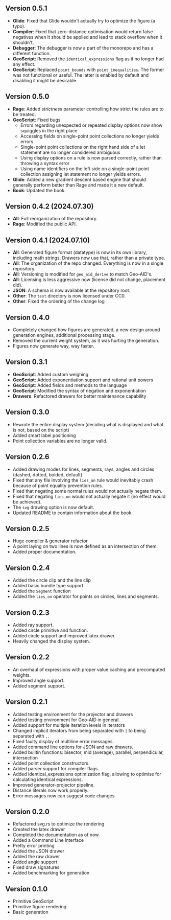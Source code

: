 ## Version 0.5.1

- **Glide**: Fixed that Glide wouldn't actually try to optimize the figure (a typo).
- **Compiler**: Fixed that zero-distance optimisation would return false negatives when
  it should be applied and lead to stack overflow when it shouldn't.
- **Debugger**: The debugger is now a part of the monorepo and has a different function.
- **GeoScript**: Removed the `identical_expressions` flag as it no longer had any effect.
- **GeoScript**: Replaced `point_bounds` with `point_inequalities`. The former was not functional
  or useful. The latter is enabled by default and disabling it might be desirable.

## Version 0.5.0

- **Rage**: Added *strictness* parameter controlling how strict the rules are to be treated.
- **GeoScript**: Fixed bugs
    - Errors regarding unexpected or repeated display options now show squiggles in the right place
    - Accessing fields on single-point point collections no longer yields errors
    - Single-point point collections on the right hand side of a let statement are no longer considered ambiguous
    - Using display options on a rule is now parsed correctly, rather than throwing a syntax error
    - Using name identifiers on the left side on a single-point point collection assigning let statement no longer
      yields errors.
- **Glide**: Added a new gradient descent based engine that should generally perform better than Rage and made it a new
  default.
- **Book**: Updated the book.

## Version 0.4.2 (2024.07.30)

- **All**: Full reorganization of the repository.
- **Rage**: Modified the public API.

## Version 0.4.1 (2024.07.10)

- **All**: Generated figure format (datatype) is now in its own library, including math strings. Drawers now use that,
  rather than a private type.
- **All**: The organization of the repo changed. Everything is now in a single repository.
- **All**: Versioning is modified for `geo_aid_derive` to match Geo-AID's.
- **All**: Licensing is less aggressive now (license did not change, placement did).
- **JSON**: A schema is now available at the repository root.
- **Other**: The `test` directory is now licensed under CC0.
- **Other**: Fixed the ordering of the change log

## Version 0.4.0

- Completely changed how figures are generated, a new design around generation engines, additional processing stage.
- Removed the current weight system, as it was hurting the generation.
- Figures now generate way, way faster.

## Version 0.3.1

- **GeoScript**: Added custom weighing
- **GeoScript**: Added exponentiation support and rational unit powers
- **GeoScript**: Added fields and methods to the language
- **GeoScript**: Modified the syntax of negation and exponentiation
- **Drawers**: Refactored drawers for better maintenance capability

## Version 0.3.0

- Rewrote the entire display system (deciding what is displayed and what is not, based on the script)
- Added smart label positioning
- Point collection variables are no longer valid.

## Version 0.2.6

- Added drawing modes for lines, segments, rays, angles and circles (dashed, dotted, bolded, default)
- Fixed that any file involving the `lies_on` rule would inevitably crash because of point equality prevention rules.
- Fixed that negating some normal rules would not actually negate them.
- Fixed that negating `lies_on` would not actually negate it (no effect would be achieved).
- The `svg` drawing option is now default.
- Updated README to contain information about the book.

## Version 0.2.5

- Huge compiler & generator refactor
- A point laying on two lines is now defined as an intersection of them.
- Added proper documentation.

## Version 0.2.4

- Added the circle clip and the line clip
- Added basic bundle type support
- Added the `Segment` function
- Added the `lies_on` operator for points on circles, lines and segments.

## Version 0.2.3

- Added ray support.
- Added circle primitive and function.
- Added circle support and improved latex drawer.
- Heavily changed the display system.

## Version 0.2.2

- An overhaul of expressions with proper value caching and precomputed weights.
- Improved angle support.
- Added segment support.

## Version 0.2.1

- Added testing environment for the projector and drawers
- Added testing environment for Geo-AID in general.
- Added support for multiple iteration levels in iterators
- Changed implicit iterators from being separated with `|` to being separated with `,`.
- Fixed faulty display of multiline error messages.
- Added command line options for JSON and raw drawers.
- Added builtin functions: bisector, mid (average), parallel, perpendicular, intersection
- Added point collection constructors.
- Added parser support for compiler flags.
- Added identical_expressions optimization flag, allowing to optimise for calculating identical expressions.
- Improved generator-projector pipeline.
- Distance literals now work properly.
- Error messages now can suggest code changes.

## Version 0.2.0

- Refactored svg.rs to optimize the rendering
- Created the latex drawer
- Completed the documentation as of now.
- Added a Command Line Interface
- Pretty error printing
- Added the JSON drawer
- Added the raw drawer
- Added angle support
- Fixed draw signatures
- Added benchmarking for generation

## Version 0.1.0

- Primitive GeoScript
- Primitive figure rendering
- Basic generation
